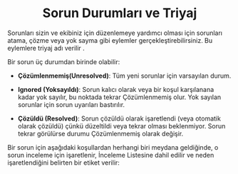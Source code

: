 <h1 align="center">Sorun Durumları ve Triyaj</h1>

<p>Sorunları sizin ve ekibiniz için düzenlemeye yardımcı olması için sorunları atama, çözme veya yok sayma gibi eylemler gerçekleştirebilirsiniz. Bu eylemlere triyaj adı verilir .</p>

<p>Bir sorun üç durumdan birinde olabilir:</p>

- <p><strong>Çözümlenmemiş(Unresolved)</strong>: Tüm yeni sorunlar için varsayılan durum.</p>
- <p><strong>Ignored (Yoksayıldı)</strong>: Sorun kalıcı olarak veya bir koşul karşılanana kadar yok sayılır, bu noktada tekrar Çözümlenmemiş olur. Yok sayılan sorunlar için sorun uyarıları bastırılır.</p>
- <p><strong>Çözüldü (Resolved)</strong>: Sorun çözüldü olarak işaretlendi (veya otomatik olarak çözüldü) çünkü düzeltildi veya tekrar olması beklenmiyor. Sorun tekrar görülürse durumu Çözümlenmemiş olarak değişir.</p>

<p>Bir sorun için aşağıdaki koşullardan herhangi biri meydana geldiğinde, o sorun inceleme için işaretlenir, İnceleme Listesine dahil edilir ve neden işaretlendiğini belirten bir etiket verilir:</p>
